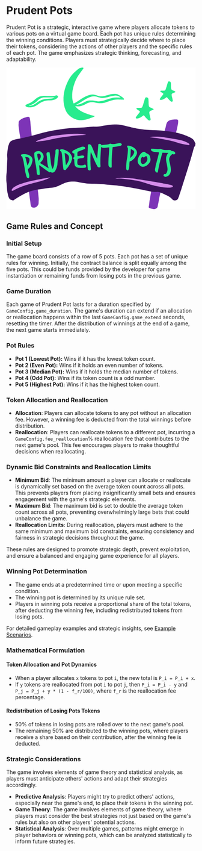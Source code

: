 # Prudent Pots

Prudent Pot is a strategic, interactive game where players allocate tokens to various pots on a virtual game board. Each
pot has unique rules determining the winning conditions. Players must strategically decide where to place their tokens,
considering the actions of other players and the specific rules of each pot. The game emphasizes strategic thinking,
forecasting, and adaptability.

<img src="./frontend/src/assets/logo.png">

## Game Rules and Concept

### Initial Setup

The game board consists of a row of 5 pots. Each pot has a set of unique rules for winning. Initially, the contract
balance is split equally among the five pots. This could be funds provided by the developer for game instantiation or
remaining funds from losing pots in the previous game.

### Game Duration

Each game of Prudent Pot lasts for a duration specified by `GameConfig.game_duration`. The game's duration can extend if
an allocation or reallocation happens within the last `GameConfig.game_extend` seconds, resetting the timer. After the
distribution of winnings at the end of a game, the next game starts immediately.

### Pot Rules

- **Pot 1 (Lowest Pot):** Wins if it has the lowest token count.
- **Pot 2 (Even Pot):** Wins if it holds an even number of tokens.
- **Pot 3 (Median Pot):** Wins if it holds the median number of tokens.
- **Pot 4 (Odd Pot):** Wins if its token count is a odd number.
- **Pot 5 (Highest Pot):** Wins if it has the highest token count.

### Token Allocation and Reallocation

- **Allocation**: Players can allocate tokens to any pot without an allocation fee. However, a winning fee is deducted
  from the total winnings before distribution.
- **Reallocation**: Players can reallocate tokens to a different pot, incurring a `GameConfig.fee_reallocation`%
  reallocation fee that contributes
  to the next game's pool. This fee encourages players to make thoughtful decisions when reallocating.

### Dynamic Bid Constraints and Reallocation Limits

- **Minimum Bid**: The minimum amount a player can allocate or reallocate is dynamically set based on the average token
  count across all pots. This prevents players from placing insignificantly small bets and ensures engagement with the
  game's strategic elements.
- **Maximum Bid**: The maximum bid is set to double the average token count across all pots, preventing overwhelmingly
  large bets that could unbalance the game.
- **Reallocation Limits**: During reallocation, players must adhere to the same minimum and maximum bid constraints,
  ensuring consistency and fairness in strategic decisions throughout the game.

These rules are designed to promote strategic depth, prevent exploitation, and ensure a balanced and engaging game
experience for all players.

### Winning Pot Determination

- The game ends at a predetermined time or upon meeting a specific condition.
- The winning pot is determined by its unique rule set.
- Players in winning pots receive a proportional share of the total tokens, after deducting the winning fee, including
  redistributed tokens from losing pots.

For detailed gameplay examples and strategic insights, see [Example Scenarios](./ExampleScenarios.md).

### Mathematical Formulation

#### Token Allocation and Pot Dynamics

- When a player allocates `x` tokens to pot `i`, the new total is `P_i = P_i + x`.
- If `y` tokens are reallocated from pot `i` to pot `j`, then `P_i = P_i - y` and `P_j = P_j + y * (1 - f_r/100)`,
  where `f_r` is the reallocation fee percentage.

#### Redistribution of Losing Pots Tokens

- 50% of tokens in losing pots are rolled over to the next game's pool.
- The remaining 50% are distributed to the winning pots, where players receive a share based on their contribution,
  after the winning fee is deducted.

### Strategic Considerations

The game involves elements of game theory and statistical analysis, as players must anticipate others' actions and adapt
their strategies accordingly.

- **Predictive Analysis**: Players might try to predict others' actions, especially near the game's end, to place their
  tokens in the winning pot.
- **Game Theory**: The game involves elements of game theory, where players must consider the best strategies not just
  based on the game's rules but also on other players' potential actions.
- **Statistical Analysis**: Over multiple games, patterns might emerge in player behaviors or winning pots, which can be
  analyzed statistically to inform future strategies.